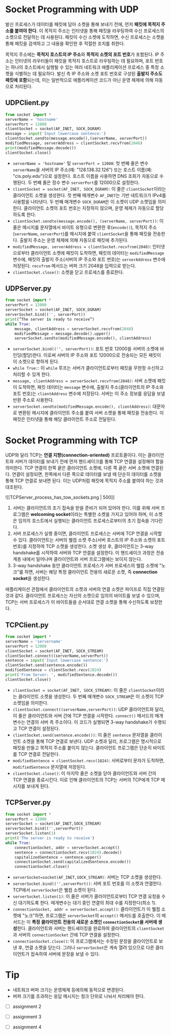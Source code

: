 # Socket Programming with UDP
발신 프로세스가 데이터를 패킷에 담아 소켓을 통해 보내기 전에, 먼저 **패킷에 목적지 주소를 붙여야 한다.** 이 목적지 주소는 인터넷을 통해 패킷을 라우팅하여 수신 프로세스의 소켓으로 전달하는 데 사용된다. 패킷이 수신 소켓에 도착하면, 수신 프로세스는 소켓을 통해 패킷을 검색하고 그 내용을 확인한 후 적절한 조치를 취한다.

목적지 주소에는 **목적지 호스트의 IP 주소**와 **목적지 소켓의 포트 번호**가 포함된다. IP 주소는 인터넷의 라우터들이 패킷을 목적지 호스트로 라우팅하는 데 필요하며, 포트 번호는 하나의 호스트에서 실행될 수 있는 여러 네트워크 애플리케이션 프로세스 중 특정 소켓을 식별하는 데 필요하다. 
발신 측 IP 주소와 소켓 포트 번호로 구성된 **출발지 주소도 패킷에 포함**되는데, 이는 일반적으로 애플리케이션 코드가 아닌 운영 체제에 의해 자동으로 처리된다.

## UDPClient.py

```py
from socket import *
serverName = 'hostname'
serverPort = 12000
clientSocket = socket(AF_INET, SOCK_DGRAM)
message = input('Input lowercase sentence:')
clientSocket.sendto(message.encode(),(serverName, serverPort))
modifiedMessage, serverAddress = clientSocket.recvfrom(2048)
print(modifiedMessage.decode())
clientSocket.close()
```
- `serverName = 'hostname'` 및 `serverPort = 12000`: 첫 번째 줄은 변수 `serverName`을 서버의 IP 주소(예: "128.138.32.126") 또는 호스트 이름(예: "cis.poly.edu")으로 설정한다. 호스트 이름을 사용하면 DNS 조회가 자동으로 수행된다. 두 번째 줄은 정수 변수 `serverPort`를 12000으로 설정한다.
- `clientSocket = socket(AF_INET, SOCK_DGRAM)`: 이 줄은 `clientSocket`이라는 클라이언트 소켓을 생성한다. 첫 번째 매개변수 `AF_INET`는 기반 네트워크가 IPv4를 사용함을 나타낸다. 두 번째 매개변수 `SOCK_DGRAM`은 이 소켓이 UDP 소켓임을 의미한다. 클라이언트 소켓의 포트 번호는 지정하지 않으며, 운영 체제가 자동으로 할당하도록 한다.
- `clientSocket.sendto(message.encode(), (serverName, serverPort))`: 이 줄은 메시지를 문자열에서 바이트 유형으로 변환한 후(`encode()`), 목적지 주소(`serverName`, `serverPort`)를 메시지에 붙여 `clientSocket`을 통해 패킷을 전송한다. 출발지 주소는 운영 체제에 의해 자동으로 패킷에 추가된다.
- `modifiedMessage, serverAddress = clientSocket.recvfrom(2048)`: 인터넷으로부터 클라이언트 소켓에 패킷이 도착하면, 패킷의 데이터는 `modifiedMessage` 변수에, 패킷의 출발지 주소(서버의 IP 주소와 포트 번호)는 `serverAddress` 변수에 저장된다. `recvfrom` 메서드는 버퍼 크기 2048을 입력으로 받는다.
- `clientSocket.close()`: 소켓을 닫고 프로세스를 종료한다.
## UDPServer.py
```py
from socket import *
serverPort = 12000
serverSocket = socket(AF_INET, SOCK_DGRAM)
serverSocket.bind(('', serverPort))
print(”The server is ready to receive”)
while True:
    message, clientAddress = serverSocket.recvfrom(2048)
    modifiedMessage = message.decode().upper()
    serverSocket.sendto(modifiedMessage.encode(), clientAddress)
```
- `serverSocket.bind(('', serverPort))`: 포트 번호 12000을 서버의 소켓에 바인딩(할당)한다. 이로써 서버의 IP 주소와 포트 12000으로 전송되는 모든 패킷이 이 소켓으로 향하게 된다.
- `while True:`: 이 `while` 루프는 서버가 클라이언트로부터 패킷을 무한정 수신하고 처리할 수 있게 한다.
- `message, clientAddress = serverSocket.recvfrom(2048)`: 서버 소켓에 패킷이 도착하면, 패킷 데이터는 `message` 변수에, 출발지 주소(클라이언트의 IP 주소와 포트 번호)는 `clientAddress` 변수에 저장된다. 서버는 이 주소 정보를 응답을 보낼 반환 주소로 사용한다.    
- `serverSocket.sendto(modifiedMessage.encode(), clientAddress)`: 대문자로 변환된 메시지에 클라이언트 주소를 붙여 서버 소켓을 통해 패킷을 전송한다. 이 패킷은 인터넷을 통해 해당 클라이언트 주소로 전달된다.
# Socket Programming with TCP

UDP와 달리 TCP는 **연결 지향(connection-oriented)** 프로토콜이다. 이는 클라이언트와 서버가 데이터를 보내기 전에 먼저 핸드셰이크를 통해 TCP 연결을 설정해야 함을 의미한다. TCP 연결의 한쪽 끝은 클라이언트 소켓에, 다른 쪽 끝은 서버 소켓에 연결된다. 연결이 설정되면, 한쪽에서 다른 쪽으로 데이터를 보낼 때 단순히 데이터를 소켓을 통해 TCP 연결로 보내면 된다. 이는 UDP처럼 패킷에 목적지 주소를 붙여야 하는 것과 대조된다.

![[TCPServer_process_has_tow_sockets.png | 500]]
1. 서버는 클라이언트의 초기 접속을 받을 준비가 되어 있어야 한다. 이를 위해 서버 프로그램은 **welcoming socket**이라는 특별한 소켓을 가지고 있어야 하며, 이 소켓은 임의의 호스트에서 실행되는 클라이언트 프로세스로부터의 초기 접속을 기다린다.
2. 서버 프로세스가 실행 중이면, 클라이언트 프로세스는 서버에 TCP 연결을 시작할 수 있다. 클라이언트는 서버의 웰컴 소켓 주소(서버 호스트의 IP 주소와 소켓의 포트 번호)를 지정하여 TCP 소켓을 생성한다. 소켓 생성 후, 클라이언트는 3-way handshake를 시작하여 서버와 TCP 연결을 설정한다. 이 핸드셰이크 과정은 전송 계층 내에서 일어나며 클라이언트와 서버 프로그램에는 보이지 않는다.
3. 3-way handshake 동안 클라이언트 프로세스가 서버 프로세스의 웰컴 소켓에 "노크"를 하면, 서버는 해당 특정 클라이언트 전용의 새로운 소켓, 즉 **connection socket**을 생성한다.

애플리케이션 관점에서 클라이언트의 소켓과 서버의 연결 소켓은 파이프로 직접 연결된 것과 같다. 클라이언트 프로세스는 자신의 소켓으로 임의의 바이트를 보낼 수 있으며, TCP는 서버 프로세스가 이 바이트들을  순서대로 연결 소켓을 통해 수신하도록 보장한다.

## TCPClient.py
```py
from socket import *
serverName = 'servername'
serverPort = 12000
clientSocket = socket(AF_INET, SOCK_STREAM)
clientSocket.connect((serverName,serverPort))
sentence = input('Input lowercase sentence:')
clientSocket.send(sentence.encode())
modifiedSentence = clientSocket.recv(1024)
print('From Server: ', modifiedSentence.decode())
clientSocket.close()
```
- `clientSocket = socket(AF_INET, SOCK_STREAM)`: 이 줄은 `clientSocket`이라는 클라이언트 소켓을 생성한다. 두 번째 매개변수 `SOCK_STREAM`은 이 소켓이 TCP 소켓임을 의미한다.
- `clientSocket.connect((serverName,serverPort))`: UDP 클라이언트와 달리, 이 줄은 클라이언트와 서버 간에 TCP 연결을 시작한다. `connect()` 메서드의 매개변수는 연결의 서버 측 주소이다. 이 코드가 실행되면 3-way handshake가 수행되고 TCP 연결이 설정된다.
- `clientSocket.send(sentence.encode())`: 이 줄은 `sentence` 문자열을 클라이언트 소켓을 통해 TCP 연결로 보낸다. UDP 소켓과 달리, 프로그램은 명시적으로 패킷을 만들고 목적지 주소를 붙이지 않는다. 클라이언트 프로그램은 단순히 바이트를 TCP 연결로 전달한다.
- `modifiedSentence = clientSocket.recv(1024)`: 서버로부터 문자가 도착하면, `modifiedSentence` 문자열에 저장된다.
- `clientSocket.close()`: 이 마지막 줄은 소켓을 닫아 클라이언트와 서버 간의 TCP 연결을 종료시킨다. 이로 인해 클라이언트의 TCP는 서버의 TCP에게 TCP 메시지를 보내게 된다.
## TCPServer.py
```py
from socket import *
serverPort = 12000
serverSocket = socket(AF_INET,SOCK_STREAM)
serverSocket.bind(('',serverPort))
serverSocket.listen(1)
print('The server is ready to receive')
while True:
    connectionSocket, addr = serverSocket.accept()
    sentence = connectionSocket.recv(1024).decode()
    capitalizedSentence = sentence.upper()
    connectionSocket.send(capitalizedSentence.encode())
    connectionSocket.close()
```
- `serverSocket=socket(AF_INET,SOCK_STREAM)`: 서버는 TCP 소켓을 생성한다.
- `serverSocket.bind(('',serverPort))`: 서버 포트 번호를 이 소켓과 연결한다. TCP에서 `serverSocket`은 웰컴 소켓이 된다.
- `serverSocket.listen(1)`: 이 줄은 서버가 클라이언트로부터 TCP 연결 요청을 수신 대기하도록 한다. 매개변수는 대기 중인 연결의 최대 수를 지정한다(최소 1).
- `connectionSocket, addr = serverSocket.accept()`: 클라이언트가 이 웰컴 소켓에 "노크"하면, 프로그램은 `serverSocket`의 `accept()` 메서드를 호출한다. 이 메서드는 이 **특정 클라이언트 전용의 새로운 소켓인 `connectionSocket`을 서버에 생성**한다. 클라이언트와 서버는 핸드셰이킹을 완료하여 클라이언트의 `clientSocket`과 서버의 `connectionSocket` 간에 TCP 연결을 설정한다.
- `connectionSocket.close()`: 이 프로그램에서는 수정된 문장을 클라이언트로 보낸 후, 연결 소켓을 닫는다. 그러나 `serverSocket`은 계속 열려 있으므로 다른 클라이언트가 접속하여 서버에 문장을 보낼 수 있다.

# Tip
- 네트워크 버퍼 크기는 운영체제 등에의해 동적으로 변경된다.
- 버퍼 크기를 초과하는 응답 메시지는 청크 단위로 나눠서 처리해야 한다.


- [ ] assignment 2
- [ ] assignment 3
- [ ] assignment 4

